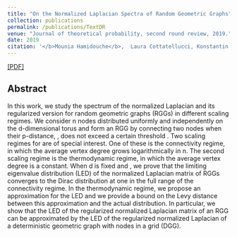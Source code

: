 ```yaml
---
title: "On the Normalized Laplacian Spectra of Random Geometric Graphs"
collection: publications
permalink: /publications/TextDR
venue: "Journal of theoretical probability, second round review, 2019."
date: 2019
citation: '</b>Mounia Hamidouche</b>,  Laura Cottatellucci, Konstantin Avrachenkov'
---
```


[[PDF]](https://mouniahamidouche.github.io/files/LaplacianMatrixSpectra.pdf)

## Abstract
In this work, we study the spectrum of the normalized Laplacian and its regularized version for random geometric graphs (RGGs) in different scaling regimes. We consider n nodes distributed uniformly and independently on the d-dimensional torus  and form an RGG by connecting two nodes when their  p-distance, , does not exceed a certain threshold  . Two scaling regimes for are of special interest. One of these is the connectivity regime, in which the average vertex degree grows logarithmically in n. The second scaling regime is the thermodynamic regime, in which the average vertex degree is a constant. When d is fixed and , we prove that the limiting eigenvalue distribution (LED) of the normalized Laplacian matrix of RGGs converges to the Dirac distribution at one in the full range of the connectivity regime. In the thermodynamic regime, we propose an approximation for the LED and we provide a bound on the Levy distance between this approximation and the actual distribution. In particular, we show that the LED of the regularized normalized Laplacian matrix of an RGG can be approximated by the LED of the regularized normalized Laplacian of a deterministic geometric graph with nodes in a grid (DGG).